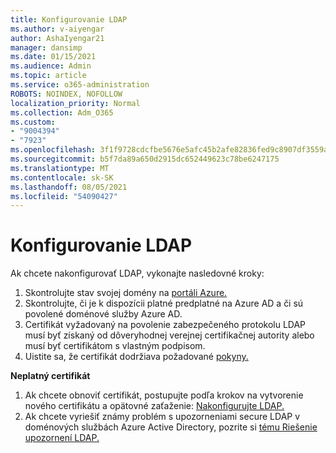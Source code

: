 ```yaml
---
title: Konfigurovanie LDAP
ms.author: v-aiyengar
author: AshaIyengar21
manager: dansimp
ms.date: 01/15/2021
ms.audience: Admin
ms.topic: article
ms.service: o365-administration
ROBOTS: NOINDEX, NOFOLLOW
localization_priority: Normal
ms.collection: Adm_O365
ms.custom:
- "9004394"
- "7923"
ms.openlocfilehash: 3f1f9728cdcfbe5676e5afc45b2afe82836fed9c8907df3559ac7daec21194ed
ms.sourcegitcommit: b5f7da89a650d2915dc652449623c78be6247175
ms.translationtype: MT
ms.contentlocale: sk-SK
ms.lasthandoff: 08/05/2021
ms.locfileid: "54090427"
---
```

# <a name="configure-ldap"></a>Konfigurovanie LDAP

Ak chcete nakonfigurovať LDAP, vykonajte nasledovné kroky:

1. Skontrolujte stav svojej domény na [portáli Azure.](https://aka.ms/aadds-health)
1. Skontrolujte, či je k dispozícii platné predplatné na Azure AD a či sú povolené doménové služby Azure AD.
1. Certifikát vyžadovaný na povolenie zabezpečeného protokolu LDAP musí byť získaný od dôveryhodnej verejnej certifikačnej autority alebo musí byť certifikátom s vlastným podpisom.
1. Uistite sa, že certifikát dodržiava požadované [pokyny.](https://docs.microsoft.com/azure/active-directory-domain-services/active-directory-ds-admin-guide-configure-secure-ldap#requirements-for-the-secure-ldap-certificate)

**Neplatný certifikát**
1. Ak chcete obnoviť certifikát, postupujte podľa krokov na vytvorenie nového certifikátu a opätovné zaťaženie: [Nakonfigurujte LDAP.](https://docs.microsoft.com/azure/active-directory-domain-services/tutorial-configure-ldaps?WT.mc_id=Portal-Microsoft_Azure_Support)
1. Ak chcete vyriešiť známy problém s upozorneniami secure LDAP v doménových službách Azure Active Directory, pozrite si [tému Riešenie upozornení LDAP.](https://docs.microsoft.com/azure/active-directory-domain-services/alert-ldaps?WT.mc_id=Portal-Microsoft_Azure_Support)

